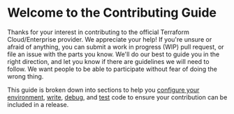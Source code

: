 # Welcome to the Contributing Guide

Thanks for your interest in contributing to the official Terraform Cloud/Enterprise provider. We appreciate your help! If you're unsure or afraid of anything, you can submit a work in progress (WIP) pull request, or file an issue with the parts you know. We'll do our best to guide you in the right direction, and let you know if there are guidelines we will need to follow. We want people to be able to participate without fear of doing the wrong thing.

This guide is broken down into sections to help you [configure your environment](development-environment/), [write](writing-code/), [debug](debugging/), and [test](testing/) code to ensure your contribution can be included in a release.
